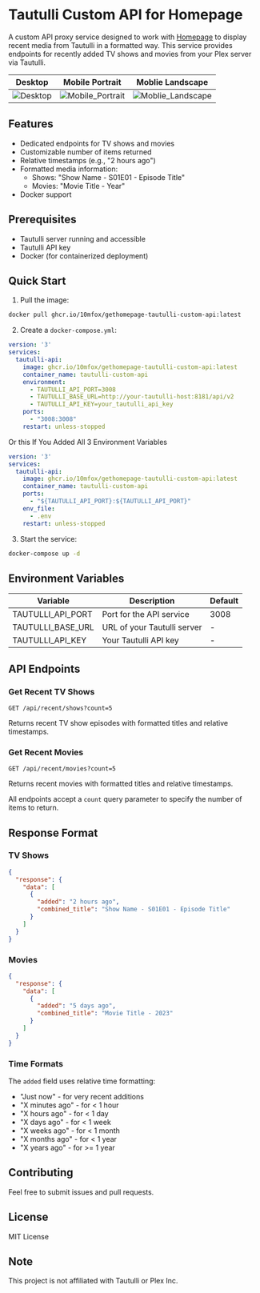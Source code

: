 # Tautulli Custom API for Homepage

A custom API proxy service designed to work with [Homepage](https://github.com/gethomepage/homepage) to display recent media from Tautulli in a formatted way. This service provides endpoints for recently added TV shows and movies from your Plex server via Tautulli.

| Desktop | Mobile Portrait | Moblie Landscape |
|----------|-------------|---------|
| ![Desktop](https://github.com/user-attachments/assets/f05d7f86-583c-430e-8d9f-40af4a800d61) | ![Mobile_Portrait](https://github.com/user-attachments/assets/4ad7a111-357f-4a5a-b1e7-9e6380bb7aec) | ![Moblie_Landscape](https://github.com/user-attachments/assets/e2dccb4a-96bc-45bf-84fe-404af3c19d0a) |

## Features

- Dedicated endpoints for TV shows and movies
- Customizable number of items returned
- Relative timestamps (e.g., "2 hours ago")
- Formatted media information:
  - Shows: "Show Name - S01E01 - Episode Title"
  - Movies: "Movie Title - Year"
- Docker support

## Prerequisites

- Tautulli server running and accessible
- Tautulli API key
- Docker (for containerized deployment)

## Quick Start

1. Pull the image:
```bash
docker pull ghcr.io/10mfox/gethomepage-tautulli-custom-api:latest
```

2. Create a `docker-compose.yml`:
```yaml
version: '3'
services:
  tautulli-api:
    image: ghcr.io/10mfox/gethomepage-tautulli-custom-api:latest
    container_name: tautulli-custom-api
    environment:
      - TAUTULLI_API_PORT=3008
      - TAUTULLI_BASE_URL=http://your-tautulli-host:8181/api/v2
      - TAUTULLI_API_KEY=your_tautulli_api_key
    ports:
      - "3008:3008"
    restart: unless-stopped
```
Or this If You Added All 3 Environment Variables
```yaml
version: '3'
services:
  tautulli-api:
    image: ghcr.io/10mfox/gethomepage-tautulli-custom-api:latest
    container_name: tautulli-custom-api
    ports:
      - "${TAUTULLI_API_PORT}:${TAUTULLI_API_PORT}"
    env_file:
      - .env 
    restart: unless-stopped
```

3. Start the service:
```bash
docker-compose up -d
```

## Environment Variables

| Variable | Description | Default |
|----------|-------------|---------|
| TAUTULLI_API_PORT | Port for the API service | 3008 |
| TAUTULLI_BASE_URL | URL of your Tautulli server | - |
| TAUTULLI_API_KEY | Your Tautulli API key | - |

## API Endpoints

### Get Recent TV Shows
```
GET /api/recent/shows?count=5
```
Returns recent TV show episodes with formatted titles and relative timestamps.

### Get Recent Movies
```
GET /api/recent/movies?count=5
```
Returns recent movies with formatted titles and relative timestamps.

All endpoints accept a `count` query parameter to specify the number of items to return.

## Response Format

### TV Shows
```json
{
  "response": {
    "data": [
      {
        "added": "2 hours ago",
        "combined_title": "Show Name - S01E01 - Episode Title"
      }
    ]
  }
}
```

### Movies
```json
{
  "response": {
    "data": [
      {
        "added": "5 days ago",
        "combined_title": "Movie Title - 2023"
      }
    ]
  }
}
```

### Time Formats
The `added` field uses relative time formatting:
- "Just now" - for very recent additions
- "X minutes ago" - for < 1 hour
- "X hours ago" - for < 1 day
- "X days ago" - for < 1 week
- "X weeks ago" - for < 1 month
- "X months ago" - for < 1 year
- "X years ago" - for >= 1 year

## Contributing

Feel free to submit issues and pull requests.

## License

MIT License

## Note

This project is not affiliated with Tautulli or Plex Inc.
